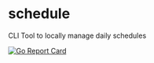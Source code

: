 # schedule
CLI Tool to locally manage daily schedules

[![Go Report Card](https://goreportcard.com/badge/github.com/ohhfishal/schedule)](https://goreportcard.com/report/github.com/ohhfishal/schedule)
